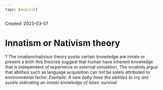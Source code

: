 ```yaml
---
tags: [english] 
---
```

Created: 2023-03-07

# Innatism or Nativism theory
?
The innatism/nativism theory posits certain knowledge are innate or present a birth this theories suggest that human have inherent knowledge that is independent of experience or external simulation. The innatists argue that abilities such as language acquisition can not be solely attributed to environmental factor. 
*Exemple: A new baby have the abilities to cry ans suckle indicating an innate knowledge of basic survival*
<!--SR:!2023-03-28,6,230-->